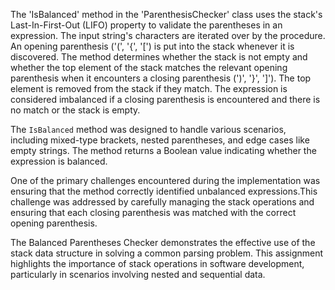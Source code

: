 ﻿The 'IsBalanced' method in the 'ParenthesisChecker' class uses the stack's Last-In-First-Out (LIFO) property to validate the parentheses in an expression. The input string's characters are iterated over by the procedure. An opening parenthesis ('(', '{', '[') is put into the stack whenever it is discovered. The method determines whether the stack is not empty and whether the top element of the stack matches the relevant opening parenthesis when it encounters a closing parenthesis (')', '}', ']'). The top element is removed from the stack if they match. The expression is considered imbalanced if a closing parenthesis is encountered and there is no match or the stack is empty.

The `IsBalanced` method was designed to handle various scenarios, including mixed-type brackets, nested parentheses, and edge cases like empty strings. The method returns a Boolean value indicating whether the expression is balanced.

One of the primary challenges encountered during the implementation was ensuring that the method correctly identified unbalanced expressions.This challenge was addressed by carefully managing the stack operations and ensuring that each closing parenthesis was matched with the correct opening parenthesis.

The Balanced Parentheses Checker demonstrates the effective use of the stack data structure in solving a common parsing problem. This assignment highlights the importance of stack operations in software development, particularly in scenarios involving nested and sequential data.